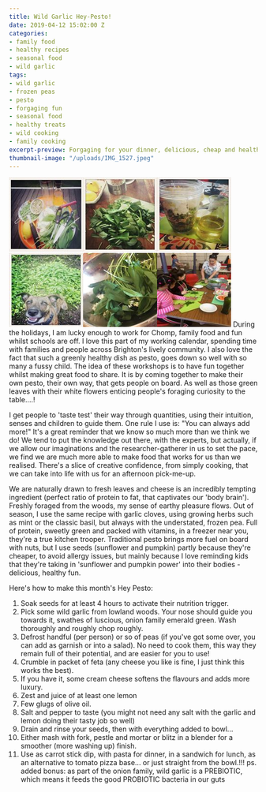 ```yaml
---
title: Wild Garlic Hey-Pesto!
date: 2019-04-12 15:02:00 Z
categories:
- family food
- healthy recipes
- seasonal food
- wild garlic
tags:
- wild garlic
- frozen peas
- pesto
- forgaging fun
- seasonal food
- healthy treats
- wild cooking
- family cooking
excerpt-preview: Forgaging for your dinner, delicious, cheap and healthy too!
thumbnail-image: "/uploads/IMG_1527.jpeg"
---
```


![IMG_1527.jpeg](/uploads/IMG_1527.jpeg)![IMG_1692.jpeg](/uploads/IMG_1692.jpeg)![IMG_1541.jpeg](/uploads/IMG_1541.jpeg)![IMG_1524.jpeg](/uploads/IMG_1524.jpeg)![IMG_1704 copy.jpeg](/uploads/IMG_1704%20copy.jpeg)![IMG_1581-d21b7e.jpeg](/uploads/IMG_1581-d21b7e.jpeg)
During the holidays, I am lucky enough to work for Chomp, family food and fun whilst schools are off.  I love this part of my working calendar, spending time with families and people across Brighton's lively community. I also love the fact that such a greenly healthy dish as pesto, goes down so well with so many a fussy child.  The idea of these workshops is to have fun together whilst making great food to share.  It is by coming together to make their own pesto, their own way, that gets people on board.  As well as those green leaves with their white flowers enticing people's foraging curiosity to the table....!

I get people to 'taste test' their way through quantities, using their intuition, senses and children to guide them.  One rule I use is: "You can always add more!" It's a great reminder that we know so much more than we think we do!  We tend to put the knowledge out there, with the experts, but actually, if we allow our imaginations and the researcher-gatherer in us to set the pace, we find we are much more able to make food that works for us than we realised. There's a slice of creative confidence, from simply cooking, that we can take into life with us for an afternoon pick-me-up.

We are naturally drawn to fresh leaves and cheese is an incredibly tempting ingredient (perfect ratio of protein to fat, that captivates our 'body brain'). Freshly foraged from the woods, my sense of earthy pleasure flows.  Out of season, I use the same recipe with garlic cloves, using growing herbs such as mint or the classic basil, but always with the understated, frozen pea.  Full of protein, sweetly green and packed with vitamins, in a freezer near you, they're a true kitchen trooper.  Traditional pesto brings more fuel on board with nuts, but I use seeds (sunflower and pumpkin) partly because they're cheaper, to avoid allergy issues, but mainly because I love reminding kids that they're taking in 'sunflower and pumpkin power' into their bodies - delicious, healthy fun.

Here's how to make this month's Hey Pesto:

1. Soak seeds for at least 4 hours to activate their nutrition trigger.
2.  Pick some wild garlic from lowland woods. Your nose should guide you towards it, swathes of luscious, onion family emerald green. Wash thoroughly and roughly chop roughly.
3. Defrost handful (per person) or so of peas (if you've got some over, you can add as garnish or into a salad). No need to cook them, this way they remain full of their potential, and are easier for you to use!
4.  Crumble in packet of feta (any cheese you like is fine, I just think this works the best).
5. If you have it, some cream cheese softens the flavours and adds more luxury.
6. Zest and juice of at least one lemon
7. Few glugs of olive oil.
8. Salt and pepper to taste (you might not need any salt with the garlic and lemon doing their tasty job so well)
9. Drain and rinse your seeds, then with everything added to bowl...
10. Either mash with fork, pestle and mortar or blitz in a blender for a smoother (more washing up) finish.
11. Use as carrot stick dip, with pasta for dinner, in a sandwich for lunch, as an alternative to tomato pizza base... or just straight from the bowl.!!!
ps. added bonus: as part of the onion family, wild garlic is a PREBIOTIC, which means it feeds the good PROBIOTIC bacteria in our guts